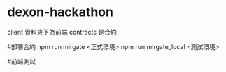 # dexon-hackathon

client 資料夾下為前端
contracts 是合約

#部署合約
npm run mirgate <正式環境>
npm run mirgate_local <測試環境>

#前端測試
